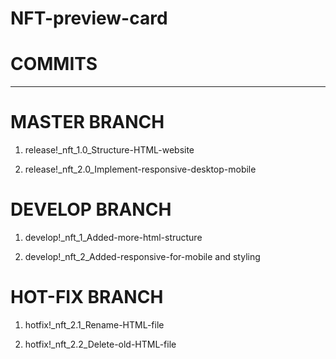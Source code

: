 # NFT-preview-card

# COMMITS
-----------------------------

# MASTER BRANCH

1. release!_nft_1.0_Structure-HTML-website

2. release!_nft_2.0_Implement-responsive-desktop-mobile


# DEVELOP BRANCH

1. develop!_nft_1_Added-more-html-structure

2. develop!_nft_2_Added-responsive-for-mobile and styling

# HOT-FIX BRANCH

1. hotfix!_nft_2.1_Rename-HTML-file

2. hotfix!_nft_2.2_Delete-old-HTML-file

